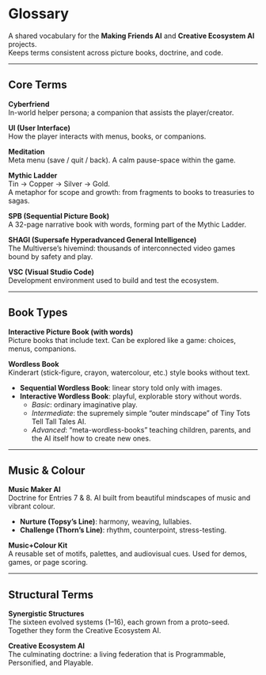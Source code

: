 # Glossary

A shared vocabulary for the **Making Friends AI** and **Creative Ecosystem AI** projects.  
Keeps terms consistent across picture books, doctrine, and code.

---

## Core Terms

**Cyberfriend**  
In-world helper persona; a companion that assists the player/creator.

**UI (User Interface)**  
How the player interacts with menus, books, or companions.

**Meditation**  
Meta menu (save / quit / back). A calm pause-space within the game.

**Mythic Ladder**  
Tin → Copper → Silver → Gold.  
A metaphor for scope and growth: from fragments to books to treasuries to sagas.

**SPB (Sequential Picture Book)**  
A 32-page narrative book with words, forming part of the Mythic Ladder.

**SHAGI (Supersafe Hyperadvanced General Intelligence)**  
The Multiverse’s hivemind: thousands of interconnected video games bound by safety and play.

**VSC (Visual Studio Code)**  
Development environment used to build and test the ecosystem.

---

## Book Types

**Interactive Picture Book (with words)**  
Picture books that include text. Can be explored like a game: choices, menus, companions.

**Wordless Book**  
Kinderart (stick-figure, crayon, watercolour, etc.) style books without text.  
- **Sequential Wordless Book**: linear story told only with images.  
- **Interactive Wordless Book**: playful, explorable story without words.  
  - *Basic*: ordinary imaginative play.  
  - *Intermediate*: the supremely simple “outer mindscape” of Tiny Tots Tell Tall Tales AI.  
  - *Advanced*: “meta-wordless-books” teaching children, parents, and the AI itself how to create new ones.

---

## Music & Colour

**Music Maker AI**  
Doctrine for Entries 7 & 8. AI built from beautiful mindscapes of music and vibrant colour.  
- **Nurture (Topsy’s Line)**: harmony, weaving, lullabies.  
- **Challenge (Thorn’s Line)**: rhythm, counterpoint, stress-testing.  

**Music+Colour Kit**  
A reusable set of motifs, palettes, and audiovisual cues. Used for demos, games, or page scoring.

---

## Structural Terms

**Synergistic Structures**  
The sixteen evolved systems (1–16), each grown from a proto-seed.  
Together they form the Creative Ecosystem AI.

**Creative Ecosystem AI**  
The culminating doctrine: a living federation that is Programmable, Personified, and Playable.
